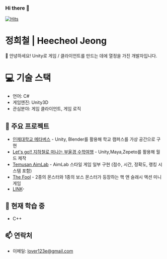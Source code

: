 
### Hi there 👋
[![Hits](https://hits.sh/github.com/JengHC.svg?view=today-total&color=00a2ff&labelColor=000000)](https://hits.sh/github.com/JengHC/)
# 정희철 | Heecheol Jeong
👋 안녕하세요! Unity로 게임 / 클라이언트를 만드는 데에 열정을 가진 개발자입니다.
# 💻 기술 스택
- 언어: C#
- 게임엔진: Unity3D
- 관심분야: 게임 클라이언트, 게임 로직
## 📂 주요 프로젝트
- [인제대학교 메타버스](https://github.com/JengHC/InJeGuideMap_Metaverse) - Unity, Blender를 활용해 학교 캠퍼스를 가상 공간으로 구현
- [Let's go!! 지하철로 떠나는 부울경 수학여행](https://github.com/JengHC/Zepeto-World-Busan-Ulsan-Kimhae-) - Unity,Maya,Zepeto를 활용해 월드 제작
- [Temusan AimLab](https://github.com/JengHC/Temusan-AimLab) - AimLab 스타일 게임 일부 구현 (점수, 시간, 정확도, 랭킹 시스템 포함)
- [The Fool](https://github.com/JengHC/TheFool) - 2종의 몬스터와 1종의 보스 몬스터가 등장하는 핵 앤 슬래시 액션 미니게임
- [LINK](링크)- 
## 🌱 현재 학습 중
- C++
## 📫 연락처
- 이메일: lover123e@gmail.com

